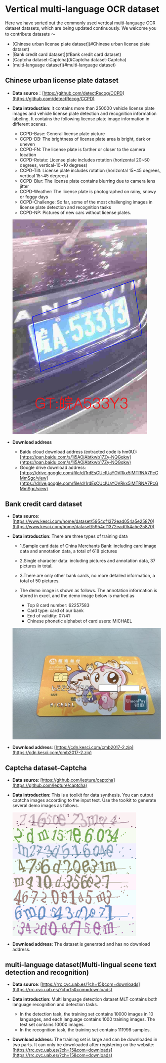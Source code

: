 # Vertical multi-language OCR dataset
Here we have sorted out the commonly used vertical multi-language OCR dataset datasets, which are being updated continuously. We welcome you to contribute datasets ～
- [Chinese urban license plate dataset](#Chinese urban license plate dataset)
- [Bank credit card dataset](#Bank credit card dataset)
- [Captcha dataset-Captcha](#Captcha dataset-Captcha)
- [multi-language dataset](#multi-language dataset)


<a name="Chinese urban license plate dataset"></a>
## Chinese urban license plate dataset

- **Data source**：[https://github.com/detectRecog/CCPD](https://github.com/detectRecog/CCPD)

- **Data introduction**: It contains more than 250000 vehicle license plate images and vehicle license plate detection and recognition information labeling. It contains the following license plate image information in different scenes.
    * CCPD-Base: General license plate picture
    * CCPD-DB: The brightness of license plate area is bright, dark or uneven
    * CCPD-FN: The license plate is farther or closer to the camera location
    * CCPD-Rotate: License plate includes rotation (horizontal 20\~50 degrees, vertical-10\~10 degrees)
    * CCPD-Tilt: License plate includes rotation (horizontal 15\~45 degrees, vertical 15\~45 degrees)
    * CCPD-Blur: The license plate contains blurring due to camera lens jitter
    * CCPD-Weather: The license plate is photographed on rainy, snowy or foggy days
    * CCPD-Challenge: So far, some of the most challenging images in license plate detection and recognition tasks
    * CCPD-NP: Pictures of new cars without license plates.

    ![](../../datasets/ccpd_demo.png)


- **Download address**
    * Baidu cloud download address (extracted code is hm0U): [https://pan.baidu.com/s/1i5AOjAbtkwb17Zy-NQGqkw](https://pan.baidu.com/s/1i5AOjAbtkwb17Zy-NQGqkw)
    * Google drive download address:[https://drive.google.com/file/d/1rdEsCUcIUaYOVRkx5IMTRNA7PcGMmSgc/view](https://drive.google.com/file/d/1rdEsCUcIUaYOVRkx5IMTRNA7PcGMmSgc/view)


<a name="Bank credit card dataset"></a>
## Bank credit card dataset

- **Data source**: [https://www.kesci.com/home/dataset/5954cf1372ead054a5e25870](https://www.kesci.com/home/dataset/5954cf1372ead054a5e25870)

- **Data introduction**: There are three types of training data
    * 1.Sample card data of China Merchants Bank: including card image data and annotation data, a total of 618 pictures
    * 2.Single character data: including pictures and annotation data, 37 pictures in total.
    * 3.There are only other bank cards, no more detailed information, a total of 50 pictures.

    * The demo image is shown as follows. The annotation information is stored in excel, and the demo image below is marked as
        * Top 8 card number: 62257583
        * Card type: card of our bank
        * End of validity: 07/41
        * Chinese phonetic alphabet of card users: MICHAEL

    ![](../../datasets/cmb_demo.jpg)

- **Download address**: [https://cdn.kesci.com/cmb2017-2.zip](https://cdn.kesci.com/cmb2017-2.zip)



<a name="Captcha dataset-Captcha"></a>
## Captcha dataset-Captcha

- **Data source**: [https://github.com/lepture/captcha](https://github.com/lepture/captcha)

- **Data introduction**: This is a toolkit for data synthesis. You can output captcha images according to the input text. Use the toolkit to generate several demo images as follows.

    ![](../../datasets/captcha_demo.png)

- **Download address**: The dataset is generated and has no download address.



<a name="multi-language dataset"></a>
## multi-language dataset(Multi-lingual scene text detection and recognition)

- **Data source**: [https://rrc.cvc.uab.es/?ch=15&com=downloads](https://rrc.cvc.uab.es/?ch=15&com=downloads)

- **Data introduction**: Multi language detection dataset MLT contains both language recognition and detection tasks.
    * In the detection task, the training set contains 10000 images in 10 languages, and each language contains 1000 training images. The test set contains 10000 images.
    * In the recognition task, the training set contains 111998 samples.


- **Download address**: The training set is large and can be downloaded in two parts. It can only be downloaded after registering on the website:
[https://rrc.cvc.uab.es/?ch=15&com=downloads](https://rrc.cvc.uab.es/?ch=15&com=downloads)

